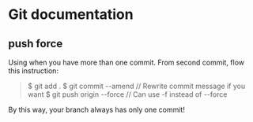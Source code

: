 # Git documentation

## push force
Using when you have more than one commit.
From second commit, flow this instruction:

> $ git add .
> $ git commit --amend  // Rewrite commit message if you want
> $ git push origin <feature-branch> --force  // Can use -f instead of --force

By this way, your branch always has only one commit!
